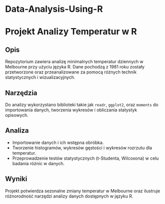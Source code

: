 # Data-Analysis-Using-R
# Projekt Analizy Temperatur w R

## Opis

Repozytorium zawiera analizę minimalnych temperatur dziennych w Melbourne przy użyciu języka R. Dane pochodzą z 1981 roku zostały przetworzone oraz przeanalizowane za pomocą różnych technik statystycznych i wizualizacyjnych.

## Narzędzia

Do analizy wykorzystano biblioteki takie jak `readr`, `ggplot2`, oraz `moments` do importowania danych, tworzenia wykresów i obliczania statystyk opisowych.

## Analiza

- Importowanie danych i ich wstępna obróbka.
- Tworzenie histogramów, wykresów gęstości i wykresów rozrzutu dla temperatur.
- Przeprowadzenie testów statystycznych (t-Studenta, Wilcoxona) w celu badania różnic w danych.

## Wyniki

Projekt potwierdza sezonalne zmiany temperatur w Melbourne oraz ilustruje różnorodność narzędzi analizy danych dostępnych w języku R.

